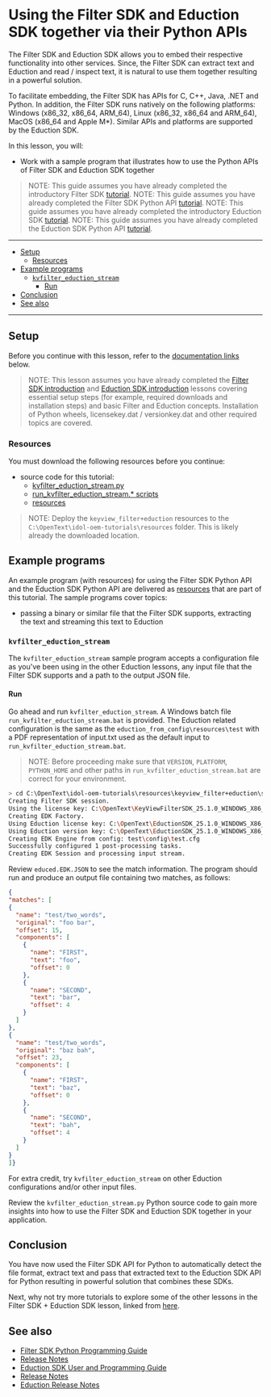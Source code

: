 # Using the Filter SDK and Eduction SDK together via their Python APIs

The Filter SDK and Eduction SDK allows you to embed their respective functionality into other services.  Since, the Filter SDK can extract text and Eduction and read / inspect text, it is natural to use them together resulting in a powerful solution.

To facilitate embedding, the Filter SDK has APIs for C, C++, Java, .NET and Python.  In addition, the Filter SDK runs natively on the following platforms: Windows (x86_32, x86_64, ARM_64), Linux (x86_32, x86_64 and ARM_64), MacOS (x86_64 and Apple M*).  Similar APIs and platforms are supported by the Eduction SDK.

In this lesson, you will:

- Work with a sample program that illustrates how to use the Python APIs of Filter SDK and Eduction SDK together

> NOTE: This guide assumes you have already completed the introductory Filter SDK [tutorial](../keyview_filter/introduction.md#introduction-to-filter-sdk).
> NOTE: This guide assumes you have already completed the Filter SDK Python API [tutorial](../keyview_filter/programming_python.md).
> NOTE: This guide assumes you have already completed the introductory Eduction SDK [tutorial](../eduction/introduction.md#introduction-to-eduction).
> NOTE: This guide assumes you have already completed the Eduction SDK Python API [tutorial](../eduction/eduction_sdk_api_python.md).

---

- [Setup](#setup)
  - [Resources](#resources)
- [Example programs](#example-programs)
  - [`kvfilter_eduction_stream`](#kvfilter_eduction_stream)
    - [Run](#run)
- [Conclusion](#conclusion)
- [See also](#see-also)

---

## Setup

Before you continue with this lesson, refer to the [documentation links](#see-also) below.

> NOTE: This lesson assumes you have already completed the [Filter SDK introduction](../keyview_filter/introduction.md#introduction-to-filter-sdk) and [Eduction SDK introduction](../eduction/introduction.md#introduction-to-eduction) lessons covering essential setup steps (for example, required downloads and installation steps) and basic Filter and Eduction concepts.  Installation of Python wheels, licensekey.dat / versionkey.dat and other required topics are covered.

### Resources

You must download the following resources before you continue:

- source code for this tutorial:
  - [kvfilter_eduction_stream.py](../../resources/keyview_filter+eduction/sdk/samples/kvfilter_eduction_stream/python/kvfilter_eduction_stream.py)
  - [run_kvfilter_eduction_stream.* scripts](../../resources/keyview_filter+eduction/sdk/samples/kvfilter_eduction_stream/python/)
  - [resources](../../resources/keyview_filter+eduction/sdk/samples/kvfilter_eduction_stream)

> NOTE: Deploy the `keyview_filter+eduction` resources to the `C:\OpenText\idol-oem-tutorials\resources` folder.  This is likely already the downloaded location.

## Example programs

An example program (with resources) for using the Filter SDK Python API and the Eduction SDK Python API are delivered as [resources](../../resources/eduction/sdk) that are part of this tutorial.  The sample programs cover topics:

- passing a binary or similar file that the Filter SDK supports, extracting the text and streaming this text to Eduction

### `kvfilter_eduction_stream`

The `kvfilter_eduction_stream` sample program accepts a configuration file as you've been using in the other Eduction lessons, any input file that the Filter SDK supports and a path to the output JSON file.

#### Run

Go ahead and run `kvfilter_eduction_stream`.  A Windows batch file `run_kvfilter_eduction_stream.bat` is provided.  The Eduction related configuration is the same as the `eduction_from_config\resources\test` with a PDF representation of input.txt used as the default input to `run_kvfilter_eduction_stream.bat`.

> NOTE: Before proceeding make sure that `VERSION`, `PLATFORM`, `PYTHON_HOME` and other paths in `run_kvfilter_eduction_stream.bat` are correct for your environment.

```sh
> cd C:\OpenText\idol-oem-tutorials\resources\keyview_filter+eduction\sdk\samples\kvfilter_eduction_stream\python
Creating Filter SDK session.
Using the license key: C:\OpenText\KeyViewFilterSDK_25.1.0_WINDOWS_X86_64\licensekey.dat
Creating EDK Factory.
Using Eduction license key: C:\OpenText\EductionSDK_25.1.0_WINDOWS_X86_64\licensekey.dat
Using Eduction version key: C:\OpenText\EductionSDK_25.1.0_WINDOWS_X86_64\versionkey.dat
Creating EDK Engine from config: test\config\test.cfg
Successfully configured 1 post-processing tasks.
Creating EDK Session and processing input stream.
```

Review `educed.EDK.JSON` to see the match information. The program should run and produce an output file containing two matches, as follows:

```json
{
"matches": [
{
  "name": "test/two_words",
  "original": "foo bar",
  "offset": 15,
  "components": [
    {
      "name": "FIRST",
      "text": "foo",
      "offset": 0
    },
    {
      "name": "SECOND",
      "text": "bar",
      "offset": 4
    }
  ]
},
{
  "name": "test/two_words",
  "original": "baz bah",
  "offset": 23,
  "components": [
    {
      "name": "FIRST",
      "text": "baz",
      "offset": 0
    },
    {
      "name": "SECOND",
      "text": "bah",
      "offset": 4
    }
  ]
}
]}
```

For extra credit, try `kvfilter_eduction_stream` on other Eduction configurations and/or other input files.

Review the `kvfilter_eduction_stream.py` Python source code to gain more insights into how to use the Filter SDK and Eduction SDK together in your application.

## Conclusion

You have now used the Filter SDK API for Python to automatically detect the file format, extract text and pass that extracted text to the Eduction SDK API for Python resulting in powerful solution that combines these SDKs.

Next, why not try more tutorials to explore some of the other lessons in the Filter SDK + Eduction SDK lesson, linked from [here](../keyview_filter+eduction/README.md#use-the-filter-sdk-and-eduction-sdk).

## See also

- [Filter SDK Python Programming Guide](https://www.microfocus.com/documentation/idol/knowledge-discovery-25.1/KeyviewFilterSDK_25.1_Documentation/Guides/html/python-programming/)
- [Release Notes](https://www.microfocus.com/documentation/idol/knowledge-discovery-25.1/IDOLReleaseNotes_25.1_Documentation/oem/Content/_KeyView.htm)
- [Eduction SDK User and Programming Guide](https://www.microfocus.com/documentation/idol/knowledge-discovery-25.1/EductionSDK_25.1_Documentation/Guides/html/)
- [Release Notes](https://www.microfocus.com/documentation/idol/knowledge-discovery-25.1/IDOLReleaseNotes_25.1_Documentation/oem/Content/_KeyView.htm)
- [Eduction Release Notes](https://www.microfocus.com/documentation/idol/knowledge-discovery-25.1/IDOLReleaseNotes_25.1_Documentation/idol/Content/SDKs/Eduction.htm)
